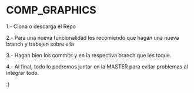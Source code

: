 # COMP_GRAPHICS
1.- Clona o descarga el Repo

2.- Para una nueva funcionalidad les recomiendo que hagan una nueva branch y trabajen sobre ella

3.- Hagan bien los commits y en la respectiva branch que les toque.

4.- Al final, todo lo podremos juntar en la MASTER para evitar problemas al integrar todo.

:)
